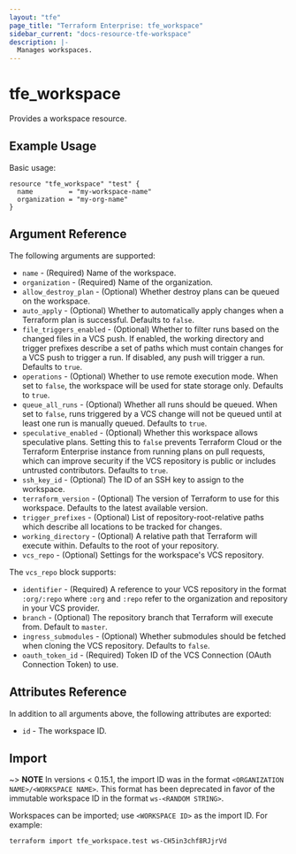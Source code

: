 ```yaml
---
layout: "tfe"
page_title: "Terraform Enterprise: tfe_workspace"
sidebar_current: "docs-resource-tfe-workspace"
description: |-
  Manages workspaces.
---
```


# tfe_workspace

Provides a workspace resource.

## Example Usage

Basic usage:

```hcl
resource "tfe_workspace" "test" {
  name         = "my-workspace-name"
  organization = "my-org-name"
}
```

## Argument Reference

The following arguments are supported:

* `name` - (Required) Name of the workspace.
* `organization` - (Required) Name of the organization.
* `allow_destroy_plan` - (Optional) Whether destroy plans can be queued on the workspace.
* `auto_apply` - (Optional) Whether to automatically apply changes when a
  Terraform plan is successful. Defaults to `false`.
* `file_triggers_enabled` - (Optional) Whether to filter runs based on the changed files in a VCS push. If enabled, the working directory and trigger prefixes describe a set of paths which must contain changes for a VCS push to trigger a run. If disabled, any push will trigger a run. Defaults to `true`.
* `operations` - (Optional) Whether to use remote execution mode. When set
  to `false`, the workspace will be used for state storage only.
  Defaults to `true`.
* `queue_all_runs` - (Optional) Whether all runs should be queued. When set
  to `false`, runs triggered by a VCS change will not be queued until at least
  one run is manually queued. Defaults to `true`.
* `speculative_enabled` - (Optional) Whether this workspace allows speculative
  plans. Setting this to `false` prevents Terraform Cloud or the Terraform
  Enterprise instance from running plans on pull requests, which can improve
  security if the VCS repository is public or includes untrusted contributors.
  Defaults to `true`.
* `ssh_key_id` - (Optional) The ID of an SSH key to assign to the workspace.
* `terraform_version` - (Optional) The version of Terraform to use for this workspace. Defaults to the latest available version.
* `trigger_prefixes` - (Optional) List of repository-root-relative paths which describe all locations to be tracked for changes.
* `working_directory` - (Optional) A relative path that Terraform will execute
  within.  Defaults to the root of your repository.
* `vcs_repo` - (Optional) Settings for the workspace's VCS repository.

The `vcs_repo` block supports:

* `identifier` - (Required) A reference to your VCS repository in the format
  `:org/:repo` where `:org` and `:repo` refer to the organization and repository
  in your VCS provider.
* `branch` - (Optional) The repository branch that Terraform will execute from.
  Default to `master`.
* `ingress_submodules` - (Optional) Whether submodules should be fetched when
  cloning the VCS repository. Defaults to `false`.
* `oauth_token_id` - (Required) Token ID of the VCS Connection (OAuth Connection Token)
  to use.

## Attributes Reference

In addition to all arguments above, the following attributes are exported:

* `id` - The workspace ID.

## Import

~> **NOTE** In versions < 0.15.1, the import ID was in the format `<ORGANIZATION NAME>/<WORKSPACE NAME>`.
This format has been deprecated in favor of the immutable workspace ID in the format `ws-<RANDOM STRING>`.

Workspaces can be imported; use `<WORKSPACE ID>` as the
import ID. For example:

```shell
terraform import tfe_workspace.test ws-CH5in3chf8RJjrVd
```
